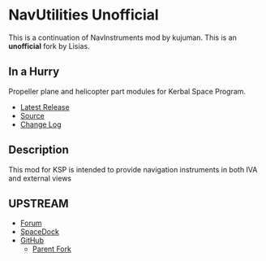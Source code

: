 NavUtilities Unofficial
=================================

This is a continuation of NavInstruments mod by kujuman. This is an **unofficial** fork by Lisias.


In a Hurry
----------
Propeller plane and helicopter part modules for Kerbal Space Program.

* [Latest Release](https://github.com/net-lisias-kspu/Firespitter/releases)
* [Source](https://github.com/net-lisias-kspu/Firespitter)
* [Change Log](./CHANGE_LOG.md)

Description
-----------
This mod for KSP is intended to provide navigation instruments in both IVA and external views


UPSTREAM
--------
* [Forum](https://forum.kerbalspaceprogram.com/index.php?/topic/162967-14x-navutilities-continued-ft-hsi-instrument-landing-system-v072-2018-apr-1/)
* [SpaceDock](https://spacedock.info/mod/1432/NavUtilities%20continued)
* [GitHub](https://github.com/SerTheGreat/NavInstruments)
	* [Parent Fork](https://github.com/kujuman/NavInstruments)
